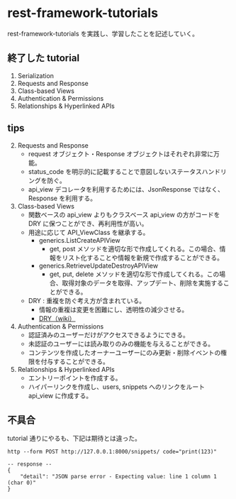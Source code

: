 # rest-framework-tutorials

rest-framework-tutorials を実践し、学習したことを記述していく。

## 終了した tutorial

1. Serialization
2. Requests and Response
3. Class-based Views
4. Authentication & Permissions
5. Relationships & Hyperlinked APIs

## tips

2. Requests and Response
   - request オブジェクト・Response オブジェクトはそれぞれ非常に万能。
   - status_code を明示的に記載することで意図しないステータスハンドリングを防ぐ。
   - api_view デコレータを利用するためには、JsonResponse ではなく、Response を利用する。
3. Class-based Views
   - 関数ベースの api_view よりもクラスベース api_view の方がコードを DRY に保つことができ、再利用性が高い。
   - 用途に応じて API_ViewClass を継承する。
     - generics.ListCreateAPIView
       - get, post メソッドを適切な形で作成してくれる。この場合、情報をリスト化することや情報を新規で作成することができる。
     - generics.RetrieveUpdateDestroyAPIView
       - get, put, delete メソッドを適切な形で作成してくれる。この場合、取得対象のデータを取得、アップデート、削除を実施することができる。
   - DRY : 重複を防ぐ考え方が含まれている。
     - 情報の重複は変更を困難にし、透明性の減少させる。
     - [DRY（wiki）](https://ja.wikipedia.org/wiki/Don%27t_repeat_yourself)
4. Authentication & Permissions
   - 認証済みのユーザーだけがアクセスできるようにできる。
   - 未認証のユーザーには読み取りのみの機能を与えることができる。
   - コンテンツを作成したオーナーユーザーにのみ更新・削除イベントの権限を付与することができる。
5. Relationships & Hyperlinked APIs
   - エントリーポイントを作成する。
   - ハイパーリンクを作成し、users, snippets へのリンクをルート api_view に作成する。

## 不具合

tutorial 通りにやるも、下記は期待とは違った。

```terminal
http --form POST http://127.0.0.1:8000/snippets/ code="print(123)"

-- response --
{
    "detail": "JSON parse error - Expecting value: line 1 column 1 (char 0)"
}
```
